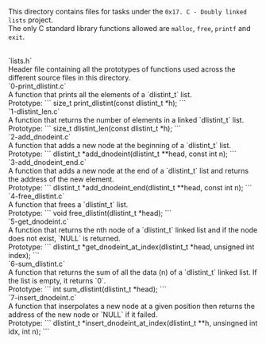This directory contains files for tasks under the `0x17. C - Doubly linked lists` project.<br>
The only C standard library functions allowed are `malloc`, `free`, `printf` and `exit`.


<br>
`lists.h`<br>
Header file containing all the prototypes of functions used across the different source files in this directory.


<br>
`0-print_dlistint.c`<br>
A function that prints all the elements of a `dlistint_t` list.<br>
Prototype:
```
size_t print_dlistint(const dlistint_t *h);
```

<br>
`1-dlistint_len.c`<br>
A function that returns the number of elements in a linked `dlistint_t` list.<br>Prototype:
```
size_t dlistint_len(const dlistint_t *h);
```

<br>
`2-add_dnodeint.c`<br>
A function that adds a new node at the beginning of a `dlistint_t` list.<br>Prototype:
```
dlistint_t *add_dnodeint(dlistint_t **head, const int n);
```

<br>
`3-add_dnodeint_end.c`<br>
A function that adds a new node at the end of a `dlistint_t` list and returns the address of the new element.<br>Prototype:
```
dlistint_t *add_dnodeint_end(dlistint_t **head, const int n);
```

<br>
`4-free_dlistint.c`<br>
A function that frees a `dlistint_t` list.<br>Prototype:
```
void free_dlistint(dlistint_t *head);
```

<br>
`5-get_dnodeint.c`<br>
A function that returns the nth node of a `dlistint_t` linked list and if the node does not exist, `NULL` is returned.<br>
Prototype:
```
dlistint_t *get_dnodeint_at_index(dlistint_t *head, unsigned int index);
```

<br>
`6-sum_dlistint.c`<br>
A function that returns the sum of all the data (n) of a `dlistint_t` linked list. If the list is empty, it returns `0`.<br>
Prototype:
```
int sum_dlistint(dlistint_t *head);
```

<br>
`7-insert_dnodeint.c`<br>
A function that inserpolates a new node at a given position then returns the address of the new node or `NULL` if it failed.<br>
Prototype:
```
dlistint_t *insert_dnodeint_at_index(dlistint_t **h, unsingned int idx, int n);
```
